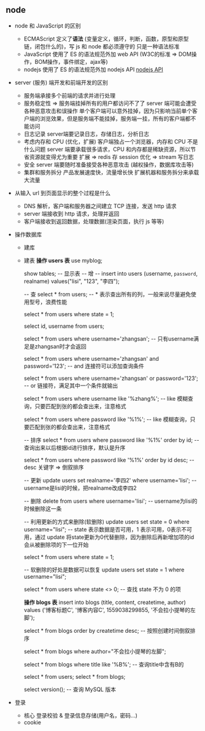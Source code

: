 node
-------
- node 和 JavaScript 的区别
    - ECMAScript
        定义了**语法** (变量定义，循环，判断，函数，原型和原型链，闭包什么的)，写 js 和 node 都必须遵守的
        只是一种语法标准
    - JavaScript
        使用了 ES 的语法规范外加 web API (W3C的标准 => DOM操作，BOM操作，事件绑定，ajax等)
    - nodejs
        使用了 ES 的语法规范外加 nodejs API [nodejs API](http://nodejs.cn/api/)
        
- server (服务) 端开发和前端开发的区别
    - 服务端承接多个前端的请求并进行处理
    - 服务稳定性 => 服务端挂掉所有的用户都访问不了了
        server 端可能会遭受各种恶意攻击和误操作
        单个客户端可以意外挂掉，因为只影响当前单个客户端的浏览效果，但是服务端不能挂掉，服务端一挂，所有的客户端都不能访问
    - 日志记录
        server端要记录日志，存储日志，分析日志
    - 考虑内存和 CPU (优化，扩展)
        客户端独占一个浏览器，内存和 CPU 不是什么问题
        server 端要承载很多请求，CPU 和内存都是稀缺资源，所以节省资源就变得尤为重要
        扩展 => redis 存 session
        优化 => stream 写日志        
    - 安全
        server 端要随时准备接受各种恶意攻击 (越权操作，数据库攻击等)
    - 集群和服务拆分
        产品发展速度快，流量增长快
        扩展机器和服务拆分来承载大流量
- 从输入 url 到页面显示的整个过程是什么
    - DNS 解析，客户端和服务器之间建立 TCP 连接，发送 http 请求
    - server 端接收到 http 请求，处理并返回
    - 客户端接收到返回数据，处理数据(渲染页面，执行 js 等等)
- 操作数据库
    - 建库
    - 建表
        **操作 users 表**
        use myblog;
        
        show tables; -- 显示表
        -- 增
        -- insert into users (username, `password`, realname) values("lisi", "123", "李四");
        
        -- 查
        select * from users; -- * 表示查出所有的列，一般来说尽量避免使用型号，浪费性能
        
        select * from users where state = 1;
        
        select id, username from users;
        
        select * from users where username='zhangsan'; -- 只有username满足是zhangsan时才会返回
        
        select * from users where username='zhangsan' and password='123'; -- and 连接符可以添加查询条件
        
        select * from users where username='zhangsan' or password='123'; -- or 链接符，满足其中一个条件就输出
        
        select * from users where username like '%zhang%'; -- like 模糊查询，只要匹配到张的都会查出来，注意格式
        
        select * from users where password like '%1%'; -- like 模糊查询，只要匹配到张的都会查出来，注意格式
        
        -- 排序
        select * from users where password like '%1%' order by id; -- 查询出来以后根据id进行排序，默认是升序
        
        select * from users where password like '%1%' order by id desc; -- desc 关键字 => 倒叙排序
        
        -- 更新
        update users set realname='李四2' where username='lisi'; -- username是lisi的时候，把realname改成李四2
        
        -- 删除
        delete from users where username='lisi'; -- username为lisi的时候删除这一条
        
        -- 利用更新的方式来删除(软删除)
        update users set state = 0 where username="lisi"; -- state 表示数据是否可用，1 表示可用，0表示不可用，通过 update 将state更新为0代替删除，因为删除后再新增加项的id会从被删除项的下一位开始
        
        select * from users where state = 1;
        
        -- 软删除的好处是数据可以恢复
        update users set state = 1 where username="lisi";
        
        select * from users where state <> 0; -- 查找 state 不为 0 的项
        
        **操作 blogs 表**
        insert into blogs (title, content, createtime, author) values ('博客标题C', '博客内容C', 1559038299855, '不会拉小提琴的左脚');
        
        select * from blogs order by createtime desc; -- 按照创建时间倒叙排序
        
        select * from blogs where author="不会拉小提琴的左脚";
        
        select * from blogs where title like '%B%'; -- 查询title中含有B的
        
        select * from users;
        select * from blogs;
        
        select version(); -- 查询 MySQL 版本
        
- 登录
    - 核心 登录校验 & 登录信息存储(用户名，密码...)
    - cookie
        
